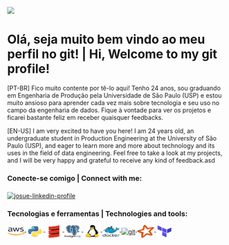 ![](https://komarev.com/ghpvc/?username=JosueJNLui&color=blue)

# Olá, seja muito bem vindo ao meu perfil no git! | Hi, Welcome to my git profile!

[PT-BR] Fico muito contente por tê-lo aqui! Tenho 24 anos, sou graduando em Engenharia de Produção pela Universidade de São Paulo (USP) e estou muito ansioso para aprender cada vez mais sobre tecnologia e seu uso no campo da engenharia de dados. Fique à vontade para ver os projetos e ficarei bastante feliz em receber quaisquer feedbacks.

[EN-US] I am very excited to have you here! I am 24 years old, an undergraduate student in Production Engineering at the University of São Paulo (USP), and eager to learn more and more about technology and its uses in the field of data engineering. Feel free to take a look at my projects, and I will be very happy and grateful to receive any kind of feedback.asd

<h3 align="left" class="heading-element" dir="auto">Conecte-se comigo | Connect with me:</h3>

<a href="https://www.linkedin.com/in/josu%C3%A9-lui/" title="LinkedIn">
    <img align="middle" src="https://raw.githubusercontent.com/rahuldkjain/github-profile-readme-generator/master/src/images/icons/Social/linked-in-alt.svg" alt="josue-linkedin-profile" height="30" width="40" style="max-width: 100%;">
</a>
<h3 align="left" class="heading-element" dir="auto">Tecnologias e ferramentas | Technologies and tools:</h3>

<a href="https://aws.amazon.com/pt/" title="Amazon Web Services">
    <img align="middle" src="https://raw.githubusercontent.com/devicons/devicon/master/icons/amazonwebservices/amazonwebservices-original-wordmark.svg" alt="aws" height="30" width="40" style="max-width: 100%;">
</a>

<a href="https://www.python.org/" title="Python">
    <img align="middle" src="https://raw.githubusercontent.com/devicons/devicon/master/icons/python/python-original.svg" alt="python" height="30" width="40" style="max-width: 100%;">
</a>

<a href="https://www.scala-lang.org/" title="Scala">
    <img align="middle" src="https://raw.githubusercontent.com/devicons/devicon/master/icons/scala/scala-original.svg" alt="scala" height="30" width="40" style="max-width: 100%;">
</a>

<a href="https://www.postgresql.org/" title="PostgreSQL">
    <img align="middle" src="https://raw.githubusercontent.com/devicons/devicon/master/icons/postgresql/postgresql-original-wordmark.svg" alt="postgresql" height="30" width="40" style="max-width: 100%;">
</a>

<a href="https://www.linux.org/" title="Linux">
    <img align="middle" src="https://raw.githubusercontent.com/devicons/devicon/master/icons/linux/linux-original.svg" alt="linux" height="30" width="40" style="max-width: 100%;">
</a>

<a href="https://www.docker.com/" title="Docker">
    <img align="middle" src="https://raw.githubusercontent.com/devicons/devicon/master/icons/docker/docker-original-wordmark.svg" alt="docker" height="30" width="40" style="max-width: 100%;">
</a>

<a href="https://git-scm.com/" title="Git">
    <img align="middle" src="https://www.vectorlogo.zone/logos/git-scm/git-scm-icon.svg" alt="git" height="30" width="40" style="max-width: 100%;">
</a>

<a href="https://spark.apache.org/" title="Apache Spark">
    <img align="middle" src="https://github.com/devicons/devicon/blob/master/icons/apachespark/apachespark-original.svg" alt="apache-spark" height="30" width="40" style="max-width: 100%;">
</a>

<a href="https://www.terraform.io/" title="Terraform">
    <img align="middle" src="https://github.com/devicons/devicon/blob/master/icons/terraform/terraform-original.svg" alt="terraform" height="30" width="40" style="max-width: 100%;">
</a>



